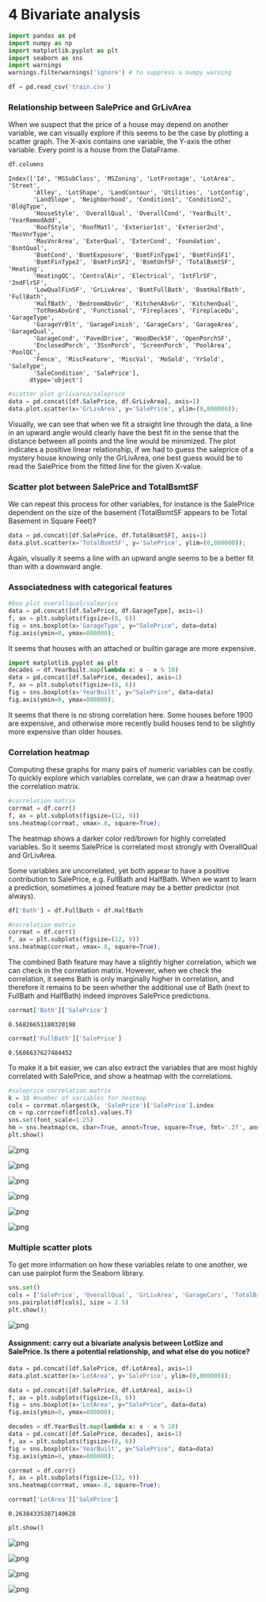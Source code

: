
# 4 Bivariate analysis


```python
import pandas as pd
import numpy as np
import matplotlib.pyplot as plt
import seaborn as sns
import warnings
warnings.filterwarnings('ignore') # to suppress a numpy warning
```


```python
df = pd.read_csv('train.csv')
```

### Relationship between SalePrice and GrLivArea

When we suspect that the price of a house may depend on another variable, we can visually explore if this seems to be the case by plotting a scatter graph. The X-axis contains one variable, the Y-axis the other variable. Every point is a house from the DataFrame.


```python
df.columns
```




    Index(['Id', 'MSSubClass', 'MSZoning', 'LotFrontage', 'LotArea', 'Street',
           'Alley', 'LotShape', 'LandContour', 'Utilities', 'LotConfig',
           'LandSlope', 'Neighborhood', 'Condition1', 'Condition2', 'BldgType',
           'HouseStyle', 'OverallQual', 'OverallCond', 'YearBuilt', 'YearRemodAdd',
           'RoofStyle', 'RoofMatl', 'Exterior1st', 'Exterior2nd', 'MasVnrType',
           'MasVnrArea', 'ExterQual', 'ExterCond', 'Foundation', 'BsmtQual',
           'BsmtCond', 'BsmtExposure', 'BsmtFinType1', 'BsmtFinSF1',
           'BsmtFinType2', 'BsmtFinSF2', 'BsmtUnfSF', 'TotalBsmtSF', 'Heating',
           'HeatingQC', 'CentralAir', 'Electrical', '1stFlrSF', '2ndFlrSF',
           'LowQualFinSF', 'GrLivArea', 'BsmtFullBath', 'BsmtHalfBath', 'FullBath',
           'HalfBath', 'BedroomAbvGr', 'KitchenAbvGr', 'KitchenQual',
           'TotRmsAbvGrd', 'Functional', 'Fireplaces', 'FireplaceQu', 'GarageType',
           'GarageYrBlt', 'GarageFinish', 'GarageCars', 'GarageArea', 'GarageQual',
           'GarageCond', 'PavedDrive', 'WoodDeckSF', 'OpenPorchSF',
           'EnclosedPorch', '3SsnPorch', 'ScreenPorch', 'PoolArea', 'PoolQC',
           'Fence', 'MiscFeature', 'MiscVal', 'MoSold', 'YrSold', 'SaleType',
           'SaleCondition', 'SalePrice'],
          dtype='object')




```python
#scatter plot grlivarea/saleprice
data = pd.concat([df.SalePrice, df.GrLivArea], axis=1)
data.plot.scatter(x='GrLivArea', y='SalePrice', ylim=(0,800000));
```

Visually, we can see that when we fit a straight line through the data, a line in an upward angle would clearly have the best fit in the sense that the distance between all points and the line would be minimized. The plot indicates a positive linear relationship, if we had to guess the saleprice of a mystery house knowing only the GrLivArea, one best guess would be to read the SalePrice from the fitted line for the given X-value.

### Scatter plot between SalePrice and TotalBsmtSF

We can repeat this process for other variables, for instance is the SalePrice dependent on the size of the basement (TotalBsmtSF appears to be Total Basement in Square Feet)?


```python
data = pd.concat([df.SalePrice, df.TotalBsmtSF], axis=1)
data.plot.scatter(x='TotalBsmtSF', y='SalePrice', ylim=(0,800000));
```

Again, visually it seems a line with an upward angle seems to be a better fit than with a downward angle.

### Associatedness with categorical features


```python
#box plot overallqual/saleprice
data = pd.concat([df.SalePrice, df.GarageType], axis=1)
f, ax = plt.subplots(figsize=(8, 6))
fig = sns.boxplot(x='GarageType', y="SalePrice", data=data)
fig.axis(ymin=0, ymax=800000);
```

It seems that houses with an attached or builtin garage are more expensive.


```python
import matplotlib.pyplot as plt
decades = df.YearBuilt.map(lambda x: x - x % 10)
data = pd.concat([df.SalePrice, decades], axis=1)
f, ax = plt.subplots(figsize=(8, 6))
fig = sns.boxplot(x='YearBuilt', y="SalePrice", data=data)
fig.axis(ymin=0, ymax=800000);
```

It seems that there is no strong correlation here. Some houses before 1900 are expensive, and otherwise more recently build houses tend to be slightly more expensive than older houses.

### Correlation heatmap

Computing these graphs for many pairs of numeric variables can be costly. To quickly explore which variables correlate, we can draw a heatmap over the correlation matrix.


```python
#correlation matrix
corrmat = df.corr()
f, ax = plt.subplots(figsize=(12, 9))
sns.heatmap(corrmat, vmax=.8, square=True);
```

The heatmap shows a darker color red/brown for highly correlated variables. So it seems SalePrice is correlated most strongly with OverallQual and GrLivArea.

Some variables are uncorrelated, yet both appear to have a positive contribution to SalePrice, e.g. FullBath and HalfBath. When we want to learn a prediction, sometimes a joined feature may be a better predictor (not always).


```python
df['Bath'] = df.FullBath + df.HalfBath
```


```python
#correlation matrix
corrmat = df.corr()
f, ax = plt.subplots(figsize=(12, 9))
sns.heatmap(corrmat, vmax=.8, square=True);
```

The combined Bath feature may have a slightly higher correlation, which we can check in the correlation matrix. However, when we check the correlation, it seems Bath is only marginally higher in correlation, and therefore it remains to be seen whether the additional use of Bath (next to FullBath and HalfBath) indeed improves SalePrice predictions. 


```python
corrmat['Bath']['SalePrice']
```




    0.56826651180320198




```python
corrmat['FullBath']['SalePrice']
```




    0.5606637627484452



To make it a bit easier, we can also extract the variables that are most highly correlated with SalePrice, and show a heatmap with the correlations. 


```python
#saleprice correlation matrix
k = 10 #number of variables for heatmap
cols = corrmat.nlargest(k, 'SalePrice')['SalePrice'].index
cm = np.corrcoef(df[cols].values.T)
sns.set(font_scale=1.25)
hm = sns.heatmap(cm, cbar=True, annot=True, square=True, fmt='.2f', annot_kws={'size': 10}, yticklabels=cols.values, xticklabels=cols.values)
plt.show()
```


![png](output_24_0.png)



![png](output_24_1.png)



![png](output_24_2.png)



![png](output_24_3.png)



![png](output_24_4.png)



![png](output_24_5.png)


### Multiple scatter plots

To get more information on how these variables relate to one another, we can use pairplot form the Seaborn library.


```python
sns.set()
cols = ['SalePrice', 'OverallQual', 'GrLivArea', 'GarageCars', 'TotalBsmtSF', 'Bath', 'FullBath', 'YearBuilt']
sns.pairplot(df[cols], size = 2.5)
plt.show();
```


![png](output_26_0.png)


#### Assignment: carry out a bivariate analysis between LotSize and SalePrice. Is there a potential relationship, and what else do you notice?


```python
data = pd.concat([df.SalePrice, df.LotArea], axis=1)
data.plot.scatter(x='LotArea', y='SalePrice', ylim=(0,800000));
```


```python
data = pd.concat([df.SalePrice, df.LotArea], axis=1)
f, ax = plt.subplots(figsize=(8, 6))
fig = sns.boxplot(x='LotArea', y="SalePrice", data=data)
fig.axis(ymin=0, ymax=800000);
```


```python
decades = df.YearBuilt.map(lambda x: x - x % 10)
data = pd.concat([df.SalePrice, decades], axis=1)
f, ax = plt.subplots(figsize=(8, 6))
fig = sns.boxplot(x='YearBuilt', y="SalePrice", data=data)
fig.axis(ymin=0, ymax=800000);
```


```python
corrmat = df.corr()
f, ax = plt.subplots(figsize=(12, 9))
sns.heatmap(corrmat, vmax=.8, square=True);
```


```python
corrmat['LotArea']['SalePrice']
```




    0.26384335387140628




```python
plt.show()
```


![png](output_33_0.png)



![png](output_33_1.png)



![png](output_33_2.png)



![png](output_33_3.png)



```python

```

